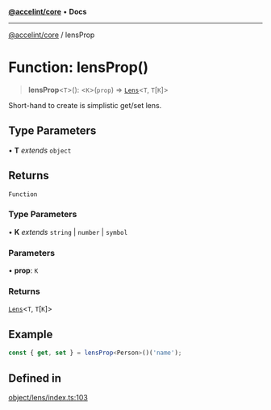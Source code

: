 [**@accelint/core**](../README.md) • **Docs**

***

[@accelint/core](../README.md) / lensProp

# Function: lensProp()

> **lensProp**\<`T`\>(): \<`K`\>(`prop`) => [`Lens`](../type-aliases/Lens.md)\<`T`, `T`\[`K`\]\>

Short-hand to create is simplistic get/set lens.

## Type Parameters

• **T** *extends* `object`

## Returns

`Function`

### Type Parameters

• **K** *extends* `string` \| `number` \| `symbol`

### Parameters

• **prop**: `K`

### Returns

[`Lens`](../type-aliases/Lens.md)\<`T`, `T`\[`K`\]\>

## Example

```ts
const { get, set } = lensProp<Person>()('name');
```

## Defined in

[object/lens/index.ts:103](https://github.com/gohypergiant/standard-toolkit/blob/424b88fd48a5bcc02ed99ee27fd64cd73349aa30/packages/core/src/object/lens/index.ts#L103)
